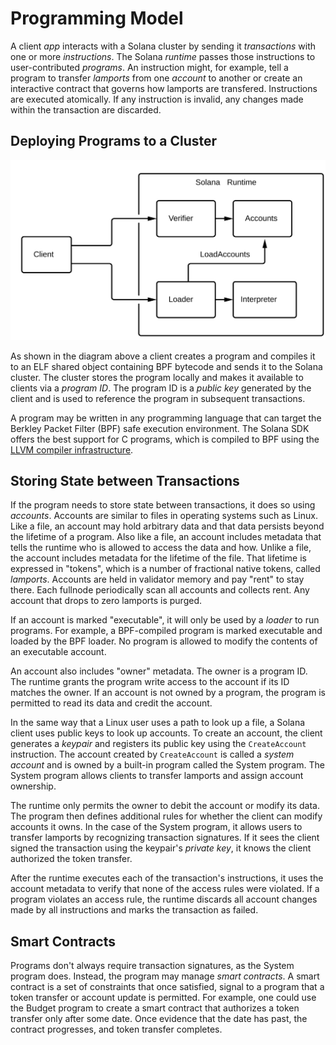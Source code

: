 # Programming Model

A client *app* interacts with a Solana cluster by sending it *transactions*
with one or more *instructions*. The Solana *runtime* passes those instructions
to user-contributed *programs*. An instruction might, for example, tell a
program to transfer *lamports* from one *account* to another or create an interactive
contract that governs how lamports are transfered. Instructions are executed
atomically. If any instruction is invalid, any changes made within the
transaction are discarded.

## Deploying Programs to a Cluster

<img alt="SDK tools" src="img/sdk-tools.svg" class="center"/>

As shown in the diagram above a client creates a program and compiles it to an
ELF shared object containing BPF bytecode and sends it to the Solana cluster.
The cluster stores the program locally and makes it available to clients via a
*program ID*. The program ID is a *public key* generated by the client and is
used to reference the program in subsequent transactions.

A program may be written in any programming language that can target the
Berkley Packet Filter (BPF) safe execution environment. The Solana SDK offers
the best support for C programs, which is compiled to BPF using the [LLVM
compiler infrastructure](https://llvm.org).

## Storing State between Transactions

If the program needs to store state between transactions, it does so using
*accounts*. Accounts are similar to files in operating systems such as Linux.
Like a file, an account may hold arbitrary data and that data persists beyond
the lifetime of a program. Also like a file, an account includes metadata that
tells the runtime who is allowed to access the data and how. Unlike a file, the
account includes metadata for the lifetime of the file. That lifetime is
expressed in "tokens", which is a number of fractional native tokens, called
*lamports*. Accounts are held in validator memory and pay "rent" to stay there.
Each fullnode periodically scan all accounts and collects rent. Any account
that drops to zero lamports is purged.

If an account is marked "executable", it will only be used by a *loader* to run
programs. For example, a BPF-compiled program is marked executable and loaded
by the BPF loader. No program is allowed to modify the contents of an
executable account.

An account also includes "owner" metadata. The owner is a program ID. The
runtime grants the program write access to the account if its ID matches the
owner. If an account is not owned by a program, the program is permitted to
read its data and credit the account.

In the same way that a Linux user uses a path to look up a file, a Solana
client uses public keys to look up accounts. To create an account, the client
generates a *keypair* and registers its public key using the `CreateAccount`
instruction. The account created by `CreateAccount` is called a *system
account* and is owned by a built-in program called the System program. The
System program allows clients to transfer lamports and assign account
ownership.

The runtime only permits the owner to debit the account or modify its data. The
program then defines additional rules for whether the client can modify
accounts it owns. In the case of the System program, it allows users to
transfer lamports by recognizing transaction signatures. If it sees the client
signed the transaction using the keypair's *private key*, it knows the client
authorized the token transfer.

After the runtime executes each of the transaction's instructions, it uses the
account metadata to verify that none of the access rules were violated. If a
program violates an access rule, the runtime discards all account changes made
by all instructions and marks the transaction as failed.

## Smart Contracts

Programs don't always require transaction signatures, as the System program
does. Instead, the program may manage *smart contracts*. A smart contract is a
set of constraints that once satisfied, signal to a program that a token
transfer or account update is permitted. For example, one could use the Budget
program to create a smart contract that authorizes a token transfer only after
some date. Once evidence that the date has past, the contract progresses, and
token transfer completes.
